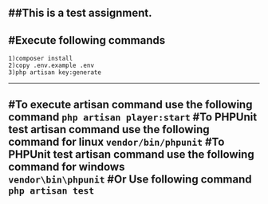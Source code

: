 ##This is a test assignment.
-------------------------------------------------------------
#Execute following commands
-------------------------------------------------------------
    1)composer install
    2)copy .env.example .env
    3)php artisan key:generate
-------------------------------------------------------------
#To execute artisan command use the following command
    `php artisan player:start`
#To PHPUnit test artisan command use the following command for linux
    `vendor/bin/phpunit`
#To PHPUnit test artisan command use the following command for windows    
    `vendor\bin\phpunit`
#Or Use following command
    `php artisan test`
-------------------------------------------------------------